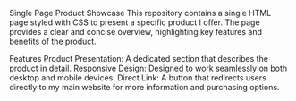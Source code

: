 Single Page Product Showcase
This repository contains a single HTML page styled with CSS to present a specific product I offer. The page provides a clear and concise overview, highlighting key features and benefits of the product.

Features
Product Presentation: A dedicated section that describes the product in detail.
Responsive Design: Designed to work seamlessly on both desktop and mobile devices.
Direct Link: A button that redirects users directly to my main website for more information and purchasing options.

